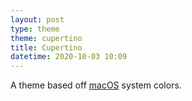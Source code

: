 ```yaml
---
layout: post
type: theme
theme: cupertino
title: Cupertino
datetime: 2020-10-03 10:09
---
```


A theme based off [macOS](https://www.apple.com/macos) system colors.
